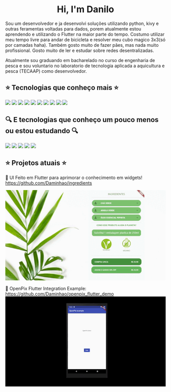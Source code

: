 <h1 align="center">Hi, I'm Danilo</h1>

Sou um desenvolvedor e ja desenvolvi soluções utilizando  python, kivy e outras feramentas voltadas para dados, porem atualmente estou aprendendo e utilizando o Flutter na maior parte do tempo. 
Costumo utilizar meu tempo livre para andar de bicicleta e resolver meu cubo magico 3x3(só por camadas haha). Também gosto muito de fazer pães, mas nada muito profissional. Gosto muito de ler e estudar sobre redes desentralizadas. 

Atualmente sou graduando em bacharelado no curso de engenharia de pesca e sou voluntario no laboratorio de tecnologia aplicada a aquicultura e pesca (TECAAP) como desenvolvedor.


## ⭐️  Tecnologias que conheço mais  ⭐️
<a href="https://dart.dev/"><img height= "35" src= "https://img.shields.io/badge/Dart-0175C2?style=for-the-badge&logo=dart&logoColor=white"></a>
<a href="https://flutter.dev/"><img height= "35" src= "https://img.shields.io/badge/Flutter-02569B?style=for-the-badge&logo=flutter&logoColor=white"></a>
<a href="https://code.visualstudio.com/"><img height= "35" src= "https://img.shields.io/badge/VS_Code-0078D4?style=for-the-badge&logo=visual%20studio%20code&logoColor=white"></a>
<a href="https://firebase.google.com/"><img height= "35" src= "https://img.shields.io/badge/firebase-ffca28?style=for-the-badge&logo=firebase&logoColor=black"></a>
<a href="https://www.python.org/"><img height= "35" src= "https://img.shields.io/badge/Python-3776AB?style=for-the-badge&logo=python&logoColor=white"></a>
<a href="https://www.json.org/json-en.html"><img height= "35" src= "https://img.shields.io/badge/json-5E5C5C?style=for-the-badge&logo=json&logoColor=white"></a>
<a href="https://www.mysql.com/"><img height= "35" src= "https://img.shields.io/badge/MySQL-00000F?style=for-the-badge&logo=mysql&logoColor=white"></a>
<a href="https://nodejs.org/en/"><img height= "35" src= "https://img.shields.io/badge/Node.js-339933?style=for-the-badge&logo=nodedotjs&logoColor=white"></a>
<a href="https://git-scm.com/"><img height= "35" src= "https://img.shields.io/badge/Git-F05032?style=for-the-badge&logo=git&logoColor=white"></a>
<a href="https://www.android.com/"><img height= "35" src= "https://img.shields.io/badge/Android-3DDC84?style=for-the-badge&logo=android&logoColor=white"></a>


## 🔍  E tecnologias que conheço um pouco menos ou estou estudando  🔍
<a href="https://developer.mozilla.org/docs/Web/HTML"><img height= "35" src= "https://img.shields.io/badge/HTML5-E34F26?style=for-the-badge&logo=html5&logoColor=white"></a>
<a href="https://developer.mozilla.org/docs/Web/CSS"><img height= "35" src= "https://img.shields.io/badge/CSS3-1572B6?style=for-the-badge&logo=css3&logoColor=white"></a>
<a href="https://www.markdownguide.org/"><img height= "35" src= "https://img.shields.io/badge/Markdown-000000?style=for-the-badge&logo=markdown&logoColor=white"></a>
<a href="https://www.java.com/"><img height= "35" src= "https://img.shields.io/badge/Java-ED8B00?style=for-the-badge&logo=java&logoColor=white"></a>
<a href="https://reactjs.org/"><img height= "35" src= "https://img.shields.io/badge/React-20232A?style=for-the-badge&logo=react&logoColor=61DAFB"></a>




## ⭐  Projetos atuais  ⭐️

📘 UI Feito em Flutter para aprimorar o conhecimento em widgets!
https://github.com/Daminhao/ingredients

![alt text](https://github.com/Daminhao/ingredients/blob/master/images/readmeImage.gif "ReadmeImage")


📘 OpenPix Flutter Integration Example:
https://github.com/Daminhao/openpix_flutter_demo
![alt text](https://github.com/Daminhao/openpix_flutter_demo/blob/master/img/openpixdemogif.gif "ReadmeImage")







